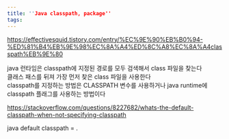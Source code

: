 ```yaml
---
title: ''Java classpath, package''
tags:
---
```


https://effectivesquid.tistory.com/entry/%EC%9E%90%EB%B0%94-%ED%81%B4%EB%9E%98%EC%8A%A4%ED%8C%A8%EC%8A%A4classpath%EB%9E%80

java 런타임은 classpath에 지정된 경로를 모두 검색해서 class 파일을 찾는다  
클래스 패스를 뒤져 가장 먼저 찾은 class 파일을 사용한다  
classpath를 지정하는 방법은 CLASSPATH 변수를 사용하거나 java runtime에 classpath 플래그를 사용하는 방법이다

https://stackoverflow.com/questions/8227682/whats-the-default-classpath-when-not-specifying-classpath

java default classpath = .